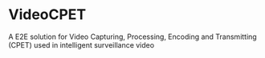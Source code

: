 # VideoCPET
A E2E solution for Video Capturing, Processing, Encoding and Transmitting (CPET) used in intelligent surveillance video
